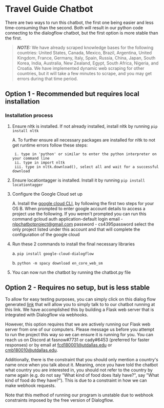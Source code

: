 # Travel Guide Chatbot
There are two ways to run this chatbot, the first one being easier and less time-consuming than the second. Both will result in our python code connecting to the dialogflow chatbot, but the first option is more stable than the first.

> **_NOTE:_**  We have already scraped knowledge bases for the following countries: United States, Canada, Mexico, Brazil, Argentina, United Kingdom, France, Germany, Italy, Spain, Russia, China, Japan, South Korea, India, Australia, New Zealand, Egypt, South Africa, Nigeria, and Croatia. We have implemented dynamic web scraping for other countries, but it will take a few minutes to scrape, and you may get errors during that time period.



## Option 1 - Recommended but requires local installation

### Installation process
1. Ensure nltk is installed. If not already installed, install nltk by running `pip install nltk`

    A. To further ensure all necessary packages are installed for nltk to not get runtime errors follow these steps:

        i. type in 'python' or similar to enter the python interpreter on your command line
        ii. type in import nltk
        iii. type in nltk.download(), select all and wait for a successful download
        
2. Ensure locationtagger is installed. Install it by running  `pip install locationtagger`

3. Configure the Google Cloud set up

    A. Install the [google cloud CLI](https://cloud.google.com/sdk/docs/install), by following the first two steps for your OS
    B. When prompted to enter google account details to access a project use the following. If you weren't prompted you can run this command gcloud auth application-default login
        email - nlpchatbotproject@gmail.com
        password - cs4395password
    select the only project listed under this account and that will complete the configuration of the google cloud
    
4. Run these 2 commands to install the final necessary libraries

    a. `pip install google-cloud-dialogflow`
    
    b. `python -m spacy download en_core_web_sm`

5. You can now run the chatbot by running the chatbot.py file

## Option 2 - Requires no setup, but is less stable
To allow for easy testing purposes, you can simply click on this dialog flow generated [link](https://console.dialogflow.com/api-client/demo/embedded/1ed112ff-ab5a-4e7a-96d4-dd4d7c29b09c) that will allow you to simply talk to to our chatbot running at this link. We have accomplished this by building a Flask web server that is integrated with Dialogflow via webhooks.

However, this option requires that we are actively running our Flask web server from one of our computers. Please message us before you attempt to run the project this way so we can ensure it is running for you. You can reach us on Discord at fasnow#7731 or cady#6453 (preferred for faster responses) or by email at fcd180001@utdallas.edu or cmb180010@utdallas.edu.

Additionally, there is the constraint that you should only mention a country's name once when you talk about it. Meaning, once you have told the chatbot what country you are interested in, you should not refer to the country by name again (e.g. do not say "What kind of food does Italy have?", say "What kind of food do they have?"). This is due to a constraint in how we can make webhook requests.

Note that this method of running our program is unstable due to webhook constraints imposed by the free version of Dialogflow.


